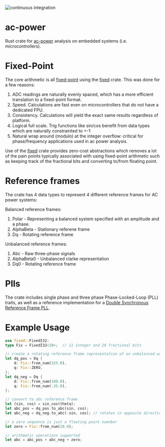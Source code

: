 ![continuous integration](https://github.com/unifi-consortium/ac-power/actions/workflows/rust.yml/badge.svg)

# ac-power
Rust crate for [ac-power](https://en.wikipedia.org/wiki/AC_power) analysis on embedded systems (i.e. microcontrollers).

# Fixed-Point
The core arithmetic is all [fixed-point](https://en.wikipedia.org/wiki/Fixed-point_arithmetic) using the [fixed](https://crates.io/crates/fixed) crate.  This was done for a few reasons:

1.  ADC readings are naturally evenly spaced, which has a more efficient translation to a fixed-point format.
2.  Speed.  Calculations are fast even on microcontrollers that do not have a dedicated FPU.
3.  Consistency.  Calculations will yield the exact same results regardless of platform.
4.  Logical full scale.  Trig functions like sin/cos benefit from data types which are naturally constrainted to +-1
5.  Natural wrap around (modulo) at the integer overflow: critical for phase/frequency applications used in ac power analysis.

Use of the [fixed](https://crates.io/crates/fixed) crate provides zero-cost abstractions which removes a lot of the pain points typically associated with using fixed-point arithmetic such as keeping track of the fractional bits and converting to/from floating point.

# Reference frames
The crate has 4 data types to represent 4 different reference frames for AC power systems:

Balanced reference frames:
1.  Polar - Representing a balanced system specified with an amplitude and a phase.
2.  AlphaBeta - Stationary referene frame
3.  Dq - Rotating reference frame

Unbalanced reference frames:
1.  Abc - Raw three-phase signals
2.  AlphaBeta0 - Unbalanced clarke representation
3.  Dq0 - Rotating reference frame


# Plls
The crate includes single phase and three phase Phase-Locked-Loop (PLL) traits, as well as a reference implementation for a [Double Synchronous Reference Frame PLL](https://www.researchgate.net/publication/224626683_Double_Synchronous_Reference_Frame_PLL_for_Power_Converters_Control).

# Example Usage

```rust
use fixed::FixedI32;
type Fix = FixedI32<20>;  // 11 integer and 20 fractional bits

// create a rotating reference frame representation of an unbalanced waveform
let dq_pos = Dq {
    d: Fix::from_num(325.0),
    q: Fix::ZERO,
};
let dq_neg = Dq {
    d: Fix::from_num(100.0),
    q: Fix::from_num(-35.0),
};

// convert to abc reference frame
let (sin, cos) = sin_cos(theta);
let abc_pos = dq_pos.to_abc(sin, cos);
let abc_neg = dq_neg.to_abc(-sin, cos); // rotates in opposite direction

// a zero sequence is just a floating point numnber
let zero = Fix::from_num(20.0);

// arithmetic operations supported
let abc = abc_pos + abc_neg + zero;

```

